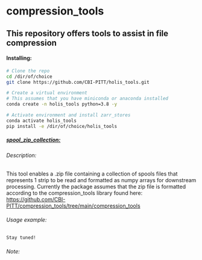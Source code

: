 # compression_tools

## This repository offers tools to assist in file compression

#### Installing:

```bash
# Clone the repo
cd /dir/of/choice
git clone https://github.com/CBI-PITT/holis_tools.git

# Create a virtual environment
# This assumes that you have miniconda or anaconda installed
conda create -n holis_tools python=3.8 -y

# Activate environment and install zarr_stores
conda activate holis_tools
pip install -e /dir/of/choice/holis_tools
```



##### <u>spool_zip_collection:</u>

###### Description:

This tool enables a .zip file containing a collection of spools files that represents 1 strip to be read and formatted as numpy arrays for downstream processing. Currently the package assumes that the zip file is formatted according to the compression_tools library found here: https://github.com/CBI-PITT/compression_tools/tree/main/compression_tools

###### Usage example:

```bash
Stay tuned!
```

###### Note:

